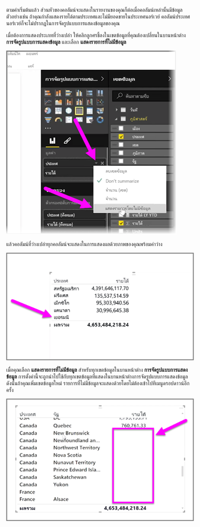 ตามค่าเริ่มต้นแล้ว ส่วนหัวของคอลัมน์จะแสดงในรายงานของคุณก็ต่อเมื่อคอลัมน์เหล่านั้นมีข้อมูล ตัวอย่างเช่น ถ้าคุณกำลังแสดงรายได้ตามประเทศและไม่มียอดขายในประเทศนอร์เวย์ คอลัมน์ประเทศนอร์เวย์ก็จะไม่ปรากฏในการจัดรูปแบบการแสดงข้อมูลของคุณ

เมื่อต้องการแสดงประเภทที่ว่างเปล่า ให้คลิกลูกศรชี้ลงในเขตข้อมูลที่คุณต้องเปลี่ยนในบานหน้าต่าง **การจัดรูปแบบการแสดงข้อมูล** และเลือก **แสดงรายการที่ไม่มีข้อมูล**

![](media/3-11c-display-empty-categories/3-11c_1.png)

แล้วคอลัมน์ที่ว่างเปล่าทุกคอลัมน์จะแสดงในการแสดงผลด้วยภาพของคุณพร้อมค่าว่าง

![](media/3-11c-display-empty-categories/3-11c_2.png)

เมื่อคุณเลือก **แสดงรายการที่ไม่มีข้อมูล** สำหรับทุกเขตข้อมูลในบานหน้าต่าง **การจัดรูปแบบการแสดงข้อมูล** การตั้งค่านี้จะถูกนำไปใช้กับทุกเขตข้อมูลที่แสดงในบานหน้าต่างการจัดรูปแบบการแสดงข้อมูล ดังนั้นถ้าคุณเพิ่มเขตข้อมูลใหม่ รายการที่ไม่มีข้อมูลจะแสดงด้วยโดยไม่ต้องเข้าไปทีเมนูดรอปดาวน์อีกครั้ง

![](media/3-11c-display-empty-categories/3-11c_3.png)

